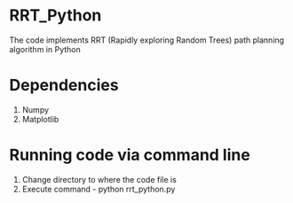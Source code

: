 # RRT_Python
The code implements RRT (Rapidly exploring Random Trees) path planning algorithm in Python

# Dependencies
1. Numpy
2. Matplotlib

# Running code via command line
1. Change directory to where the code file is 
2. Execute command - python rrt_python.py


